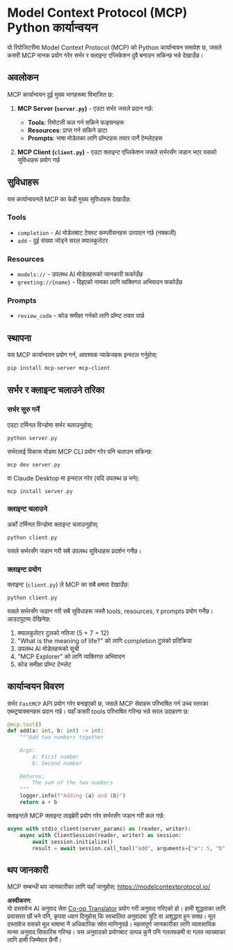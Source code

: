 <!--
CO_OP_TRANSLATOR_METADATA:
{
  "original_hash": "706b9b075dc484b73a053e6e9c709b4b",
  "translation_date": "2025-07-13T23:31:46+00:00",
  "source_file": "04-PracticalImplementation/samples/python/README.md",
  "language_code": "ne"
}
-->
# Model Context Protocol (MCP) Python कार्यान्वयन

यो रिपोजिटरीमा Model Context Protocol (MCP) को Python कार्यान्वयन समावेश छ, जसले कसरी MCP मानक प्रयोग गरेर सर्भर र क्लाइन्ट एप्लिकेशन दुवै बनाउन सकिन्छ भन्ने देखाउँछ।

## अवलोकन

MCP कार्यान्वयन दुई मुख्य भागहरूमा विभाजित छ:

1. **MCP Server (`server.py`)** - एउटा सर्भर जसले प्रदान गर्छ:
   - **Tools**: रिमोटली कल गर्न सकिने फङ्सनहरू
   - **Resources**: प्राप्त गर्न सकिने डाटा
   - **Prompts**: भाषा मोडेलका लागि प्रॉम्प्टहरू तयार पार्ने टेम्प्लेटहरू

2. **MCP Client (`client.py`)** - एउटा क्लाइन्ट एप्लिकेशन जसले सर्भरसँग जडान भएर यसको सुविधाहरू प्रयोग गर्छ

## सुविधाहरू

यस कार्यान्वयनले MCP का केही मुख्य सुविधाहरू देखाउँछ:

### Tools
- `completion` - AI मोडेलबाट टेक्स्ट कम्प्लीसनहरू उत्पादन गर्छ (नक्कली)
- `add` - दुई संख्या जोड्ने सरल क्यालकुलेटर

### Resources
- `models://` - उपलब्ध AI मोडेलहरूको जानकारी फर्काउँछ
- `greeting://{name}` - दिइएको नामका लागि व्यक्तिगत अभिवादन फर्काउँछ

### Prompts
- `review_code` - कोड समीक्षा गर्नको लागि प्रॉम्प्ट तयार पार्छ

## स्थापना

यस MCP कार्यान्वयन प्रयोग गर्न, आवश्यक प्याकेजहरू इन्स्टल गर्नुहोस्:

```powershell
pip install mcp-server mcp-client
```

## सर्भर र क्लाइन्ट चलाउने तरिका

### सर्भर सुरु गर्ने

एउटा टर्मिनल विन्डोमा सर्भर चलाउनुहोस्:

```powershell
python server.py
```

सर्भरलाई विकास मोडमा MCP CLI प्रयोग गरेर पनि चलाउन सकिन्छ:

```powershell
mcp dev server.py
```

वा Claude Desktop मा इन्स्टल गरेर (यदि उपलब्ध छ भने):

```powershell
mcp install server.py
```

### क्लाइन्ट चलाउने

अर्को टर्मिनल विन्डोमा क्लाइन्ट चलाउनुहोस्:

```powershell
python client.py
```

यसले सर्भरसँग जडान गरी सबै उपलब्ध सुविधाहरू प्रदर्शन गर्नेछ।

### क्लाइन्ट प्रयोग

क्लाइन्ट (`client.py`) ले MCP का सबै क्षमता देखाउँछ:

```powershell
python client.py
```

यसले सर्भरसँग जडान गरी सबै सुविधाहरू जस्तै tools, resources, र prompts प्रयोग गर्नेछ। आउटपुटमा देखिनेछ:

1. क्यालकुलेटर टुलको नतिजा (5 + 7 = 12)
2. "What is the meaning of life?" को लागि completion टुलको प्रतिक्रिया
3. उपलब्ध AI मोडेलहरूको सूची
4. "MCP Explorer" को लागि व्यक्तिगत अभिवादन
5. कोड समीक्षा प्रॉम्प्ट टेम्प्लेट

## कार्यान्वयन विवरण

सर्भर `FastMCP` API प्रयोग गरेर बनाइएको छ, जसले MCP सेवाहरू परिभाषित गर्न उच्च स्तरका एब्स्ट्र्याक्सनहरू प्रदान गर्छ। यहाँ कसरी tools परिभाषित गरिन्छ भन्ने सरल उदाहरण छ:

```python
@mcp.tool()
def add(a: int, b: int) -> int:
    """Add two numbers together
    
    Args:
        a: First number
        b: Second number
    
    Returns:
        The sum of the two numbers
    """
    logger.info(f"Adding {a} and {b}")
    return a + b
```

क्लाइन्टले MCP क्लाइन्ट लाइब्रेरी प्रयोग गरेर सर्भरसँग जडान गरी कल गर्छ:

```python
async with stdio_client(server_params) as (reader, writer):
    async with ClientSession(reader, writer) as session:
        await session.initialize()
        result = await session.call_tool("add", arguments={"a": 5, "b": 7})
```

## थप जानकारी

MCP सम्बन्धी थप जानकारीका लागि यहाँ जानुहोस्: https://modelcontextprotocol.io/

**अस्वीकरण**:  
यो दस्तावेज AI अनुवाद सेवा [Co-op Translator](https://github.com/Azure/co-op-translator) प्रयोग गरी अनुवाद गरिएको हो। हामी शुद्धताका लागि प्रयासरत छौं भने पनि, कृपया ध्यान दिनुहोस् कि स्वचालित अनुवादमा त्रुटि वा अशुद्धता हुन सक्छ। मूल दस्तावेज यसको मूल भाषामा नै अधिकारिक स्रोत मानिनुपर्छ। महत्वपूर्ण जानकारीका लागि व्यावसायिक मानव अनुवाद सिफारिस गरिन्छ। यस अनुवादको प्रयोगबाट उत्पन्न कुनै पनि गलतफहमी वा गलत व्याख्याका लागि हामी जिम्मेवार छैनौं।